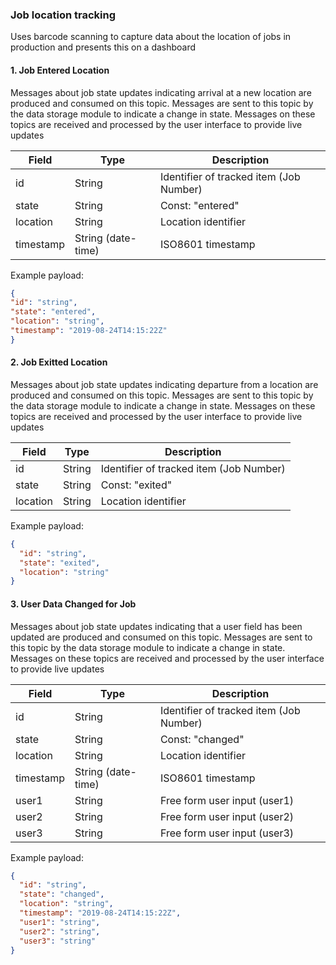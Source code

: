 ### Job location tracking

Uses barcode scanning to capture data about the location of jobs in production and presents this on a dashboard

#### 1. Job Entered Location

Messages about job state updates indicating arrival at a new location are produced and consumed on this topic.
Messages are sent to this topic by the data storage module to indicate a change in state.
Messages on these topics are received and processed by the user interface to provide live updates

| Field      | Type           | Description                            |
|------------|----------------|----------------------------------------|
| id         | String         | Identifier of tracked item (Job Number)|
| state      | String         | Const: "entered"                       |
| location   | String         | Location identifier                    |
| timestamp  | String (date-time)| ISO8601 timestamp                     |


Example payload: 
```json
{
"id": "string",
"state": "entered",
"location": "string",
"timestamp": "2019-08-24T14:15:22Z"
}
```



#### 2. Job Exitted Location

Messages about job state updates indicating departure from a location are produced and consumed on this topic.
Messages are sent to this topic by the data storage module to indicate a change in state.
Messages on these topics are received and processed by the user interface to provide live updates

| Field      | Type   | Description                                 |
|------------|--------|---------------------------------------------|
| id         | String | Identifier of tracked item (Job Number)     |
| state      | String | Const: "exited"                             |
| location   | String | Location identifier                        |


Example payload:
```json
{
  "id": "string",
  "state": "exited",
  "location": "string"
}
```

#### 3. User Data Changed for Job

Messages about job state updates indicating that a user field has been updated are produced and consumed on this topic.
Messages are sent to this topic by the data storage module to indicate a change in state.
Messages on these topics are received and processed by the user interface to provide live updates

| Field      | Type           | Description                            |
|------------|----------------|----------------------------------------|
| id         | String         | Identifier of tracked item (Job Number)|
| state      | String         | Const: "changed"                       |
| location   | String         | Location identifier                    |
| timestamp  | String (date-time)| ISO8601 timestamp                     |
| user1      | String         | Free form user input (user1)           |
| user2      | String         | Free form user input (user2)           |
| user3      | String         | Free form user input (user3)           |


Example payload:
```json
{
  "id": "string",
  "state": "changed",
  "location": "string",
  "timestamp": "2019-08-24T14:15:22Z",
  "user1": "string",
  "user2": "string",
  "user3": "string"
}
```
